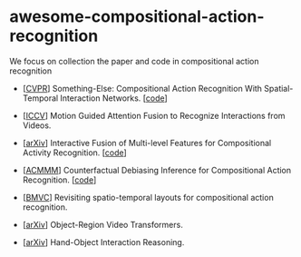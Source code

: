 # awesome-compositional-action-recognition
We focus on collection the paper and code in compositional action recognition

- [[CVPR](https://openaccess.thecvf.com/content_CVPR_2020/papers/Materzynska_Something-Else_Compositional_Action_Recognition_With_Spatial-Temporal_Interaction_Networks_CVPR_2020_paper.pdf)] Something-Else: Compositional Action Recognition With Spatial-Temporal Interaction Networks. [[code](https://github.com/joaanna/something_else)]

- [[ICCV](https://openaccess.thecvf.com/content/ICCV2021/papers/Kim_Motion_Guided_Attention_Fusion_To_Recognize_Interactions_From_Videos_ICCV_2021_paper.pdf)] Motion Guided Attention Fusion to Recognize Interactions from Videos.

- [[arXiv](https://arxiv.org/pdf/2012.05689.pdf)] Interactive Fusion of Multi-level Features for Compositional Activity Recognition. [[code]([https://github.com/joaanna/something_else](https://github.com/ruiyan1995/Interactive_Fusion_for_CAR))]

- [[ACMMM](https://dl.acm.org/doi/pdf/10.1145/3474085.3475472?casa_token=vpmtrdT6DSMAAAAA:E97KG5JVQqGGGmptKQpIIxOrOpAJD6wkStOHKsmh4sDJ6qVB7DVxxkOKXrG-WgCb3CtmEz_nl9dXlg)] Counterfactual Debiasing Inference for Compositional Action Recognition. [[code](https://github.com/pengzhansun/Counterfactual-Debiasing-Network)]

- [[BMVC](https://arxiv.org/pdf/2111.01936.pdf)] Revisiting spatio-temporal layouts for compositional action recognition.

- [[arXiv](https://arxiv.org/pdf/2110.06915.pdf?ref=https://githubhelp.com)] Object-Region Video Transformers.

- [[arXiv](https://arxiv.org/pdf/2201.04906.pdf)] Hand-Object Interaction Reasoning.
